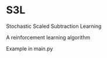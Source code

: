 # S3L
Stochastic Scaled Subtraction Learning

A reinforcement learning algorithm

Example in main.py
